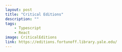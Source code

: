 ```yaml
---
layout: post
title: "Critical Editions"
description: ""
tags: 
    - Typescript
    - React
image: CriticalEditions
link: https://editions.fortunoff.library.yale.edu/
---
```

